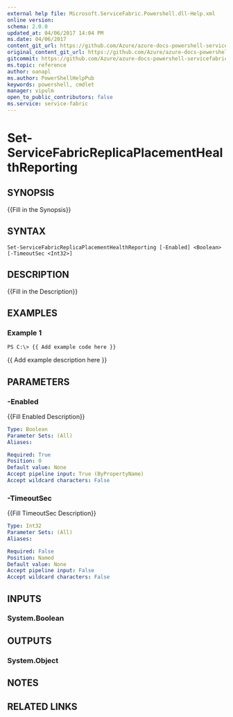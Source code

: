```yaml
---
external help file: Microsoft.ServiceFabric.Powershell.dll-Help.xml
online version:
schema: 2.0.0
updated_at: 04/06/2017 14:04 PM
ms.date: 04/06/2017
content_git_url: https://github.com/Azure/azure-docs-powershell-servicefabric/blob/V5.6_Updates/Service-Fabric-cmdlets/ServiceFabric/vlatest/Set-ServiceFabricReplicaPlacementHealthReporting.md
original_content_git_url: https://github.com/Azure/azure-docs-powershell-servicefabric/blob/V5.6_Updates/Service-Fabric-cmdlets/ServiceFabric/vlatest/Set-ServiceFabricReplicaPlacementHealthReporting.md
gitcommit: https://github.com/Azure/azure-docs-powershell-servicefabric/blob/8cc7df560eb5276f5793b86a2b9d29aa7dfc34dd
ms.topic: reference
author: oanapl
ms.author: PowerShellHelpPub
keywords: powershell, cmdlet
manager: vipulm
open_to_public_contributors: false
ms.service: service-fabric
---
```


# Set-ServiceFabricReplicaPlacementHealthReporting

## SYNOPSIS
{{Fill in the Synopsis}}

## SYNTAX

```
Set-ServiceFabricReplicaPlacementHealthReporting [-Enabled] <Boolean> [-TimeoutSec <Int32>]
```

## DESCRIPTION
{{Fill in the Description}}

## EXAMPLES

### Example 1
```
PS C:\> {{ Add example code here }}
```

{{ Add example description here }}

## PARAMETERS

### -Enabled
{{Fill Enabled Description}}

```yaml
Type: Boolean
Parameter Sets: (All)
Aliases: 

Required: True
Position: 0
Default value: None
Accept pipeline input: True (ByPropertyName)
Accept wildcard characters: False
```

### -TimeoutSec
{{Fill TimeoutSec Description}}

```yaml
Type: Int32
Parameter Sets: (All)
Aliases: 

Required: False
Position: Named
Default value: None
Accept pipeline input: False
Accept wildcard characters: False
```

## INPUTS

### System.Boolean


## OUTPUTS

### System.Object

## NOTES

## RELATED LINKS

